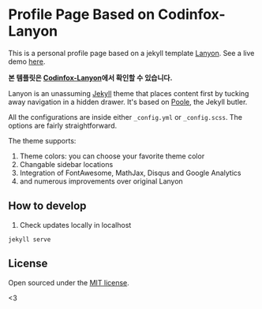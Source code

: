# Profile Page Based on Codinfox-Lanyon

This is a personal profile page based on a jekyll template [Lanyon](https://github.com/poole/lanyon). See a live demo [here](http://codinfox.github.io).

**본 템플릿은 [Codinfox-Lanyon](http://codinfox.github.io)에서 확인할 수 있습니다.**

Lanyon is an unassuming [Jekyll](http://jekyllrb.com) theme that places content first by tucking away navigation in a hidden drawer. It's based on [Poole](http://getpoole.com), the Jekyll butler.

All the configurations are inside either `_config.yml` or `_config.scss`. The options are fairly straightforward. 

The theme supports: 

1. Theme colors: you can choose your favorite theme color
2. Changable sidebar locations
3. Integration of FontAwesome, MathJax, Disqus and Google Analytics
4. and numerous improvements over original Lanyon

## How to develop
1. Check updates locally in localhost 
<pre><code>jekyll serve</code></pre>

## License

Open sourced under the [MIT license](LICENSE.md).

<3

